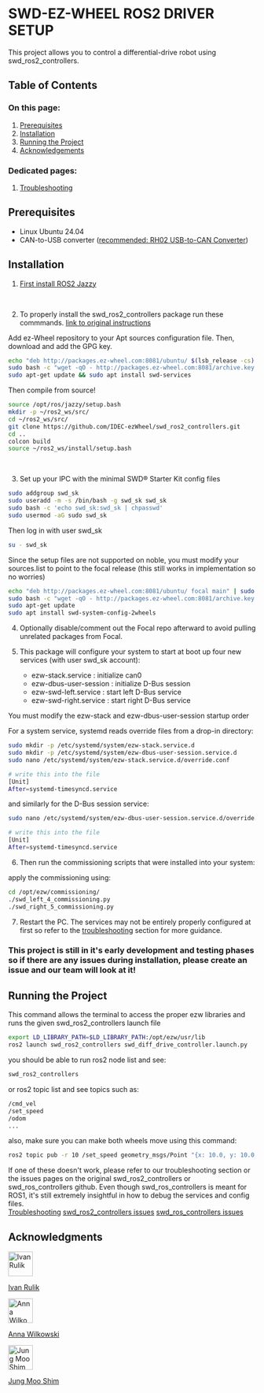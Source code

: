 # SWD-EZ-WHEEL ROS2 DRIVER SETUP

This project allows you to control a differential-drive robot using swd_ros2_controllers. 

## Table of Contents

### On this page:
1. [Prerequisites](#prerequisites)
3. [Installation](#installation)
4. [Running the Project](#running-the-project)
5. [Acknowledgements](#acknowledgements)

### Dedicated pages:
1. [Troubleshooting](./.docs/troubleshooting.md)
 <!-- . [License](#license) -->



## Prerequisites
   - Linux Ubuntu 24.04
   - CAN-to-USB converter ([recommended: RH02 USB-to-CAN Converter](https://www.amazon.com/Jhoinrch-Converter-Open-Source-Hardware-Operating/dp/B0CRB8KXWL))


## Installation
1. [First install ROS2 Jazzy](https://docs.ros.org/en/jazzy/Installation/Ubuntu-Install-Debs.html) 

<br>

2. To properly install the swd_ros2_controllers package run these commmands. [link to original instructions](https://github.com/IDEC-ezWheel/swd_ros2_controllers)

Add ez-Wheel repository to your Apt sources configuration file. Then, download and add the GPG key. 
```bash
echo "deb http://packages.ez-wheel.com:8081/ubuntu/ $(lsb_release -cs) main" | sudo tee -a /etc/apt/sources.list
sudo bash -c "wget -qO - http://packages.ez-wheel.com:8081/archive.key | gpg --dearmor > /etc/apt/trusted.gpg.d/ez-wheel-keyring.gpg"
sudo apt-get update && sudo apt install swd-services
```

Then compile from source!
```bash
source /opt/ros/jazzy/setup.bash
mkdir -p ~/ros2_ws/src/
cd ~/ros2_ws/src/
git clone https://github.com/IDEC-ezWheel/swd_ros2_controllers.git
cd ..
colcon build
source ~/ros2_ws/install/setup.bash
```

<br>

3. Set up your IPC with the minimal SWD® Starter Kit config files 

```bash
sudo addgroup swd_sk
sudo useradd -m -s /bin/bash -g swd_sk swd_sk
sudo bash -c 'echo swd_sk:swd_sk | chpasswd'
sudo usermod -aG sudo swd_sk
```

Then log in with user swd_sk
```bash
su - swd_sk
```

Since the setup files are not supported on noble, you must modify your sources.list to point to the focal release (this still works in implementation so no worries)
```bash
echo "deb http://packages.ez-wheel.com:8081/ubuntu/ focal main" | sudo tee -a /etc/apt/sources.list
sudo bash -c "wget -qO - http://packages.ez-wheel.com:8081/archive.key | gpg --dearmor > /etc/apt/trusted.gpg.d/ez-wheel-keyring.gpg"
sudo apt-get update
sudo apt install swd-system-config-2wheels
```

4. Optionally disable/comment out the Focal repo afterward to avoid pulling unrelated packages from Focal.

5. This package will configure your system to start at boot up four new services (with user swd_sk account):

    - ezw-stack.service : initialize can0 
    - ezw-dbus-user-session : initialize D-Bus session
    - ezw-swd-left.service : start left D-Bus service
    - ezw-swd-right.service : start right D-Bus service

You must modify the ezw-stack and ezw-dbus-user-session startup order

For a system service, systemd reads override files from a drop-in directory:
```bash
sudo mkdir -p /etc/systemd/system/ezw-stack.service.d
sudo mkdir -p /etc/systemd/system/ezw-dbus-user-session.service.d
sudo nano /etc/systemd/system/ezw-stack.service.d/override.conf
```

```bash
# write this into the file
[Unit]
After=systemd-timesyncd.service
```

and similarly for the D-Bus session service:
```bash
sudo nano /etc/systemd/system/ezw-dbus-user-session.service.d/override.conf
```
```bash
# write this into the file
[Unit]
After=systemd-timesyncd.service
```

6. Then run the commissioning scripts that were installed into your system:

apply the commissioning using:

```bash
cd /opt/ezw/commissioning/
./swd_left_4_commissioning.py
./swd_right_5_commissioning.py
```

7. Restart the PC. The services may not be entirely properly configured at first so refer to the [troubleshooting]((./docs/troubleshooting.md)) section for more guidance. 

### This project is still in it's early development and testing phases so if there are any issues during installation, please create an issue and our team will look at it!



## Running the Project
This command allows the terminal to access the proper ezw libraries and runs the given swd_ros2_controllers launch file
```bash
export LD_LIBRARY_PATH=$LD_LIBRARY_PATH:/opt/ezw/usr/lib
ros2 launch swd_ros2_controllers swd_diff_drive_controller.launch.py
```

you should be able to run ros2 node list and see:
```bash
swd_ros2_controllers
```

or ros2 topic list and see topics such as:
```bash
/cmd_vel
/set_speed
/odom
...
```

also, make sure you can make both wheels move using this command:
```bash
ros2 topic pub -r 10 /set_speed geometry_msgs/Point "{x: 10.0, y: 10.0, z: 0.0}"
```

If one of these doesn't work, please refer to our troubleshooting section or the issues pages on the original swd_ros2_controllers or swd_ros_controllers github. Even though swd_ros_controllers is meant for ROS1, it's still extremely insightful in how to debug the services and config files.  
[Troubleshooting]((./docs/troubleshooting.md))
[swd_ros2_controllers issues](https://github.com/IDEC-ezWheel/swd_ros2_controllers/issues)
[swd_ros_controllers issues](https://github.com/IDEC-ezWheel/swd_ros_controllers/issues)

## Acknowledgments 

<img src="https://github.com/ivanrulik.png" alt="Ivan Rulik" width="50"/>

[Ivan Rulik](https://github.com/ivanrulik)  

<img src="https://github.com/annwilkowski.png" alt="Anna Wilkowski" width="50"/>

[Anna Wilkowski](https://github.com/annwilkowski)  

<img src="https://github.com/jmshim2.png" alt="Jung Moo Shim" width="50"/>

[Jung Moo Shim](https://github.com/jmshim2)  


